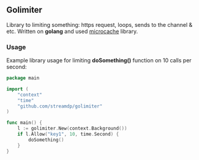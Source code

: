 ## Golimiter

Library to limiting something: https request, loops, sends to the channel & etc.
Written on **golang** and used [microcache](https://github.com/streamdp/microcache) library.

### Usage
Example library usage for limiting **doSomething()** function on 10 calls per second:
```go
package main

import (
    "context"
    "time"
    "github.com/streamdp/golimiter"
)

func main() {
    l := golimiter.New(context.Background())
    if l.Allow("key1", 10, time.Second) {
        doSomething()
    }
}
```